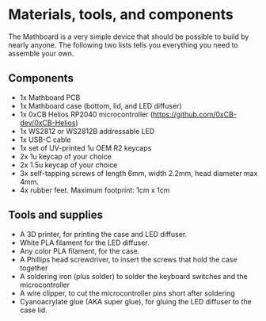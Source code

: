 # Materials, tools, and components
The Mathboard is a very simple device that should be possible to build by nearly anyone. The following two lists 
tells you everything you need to assemble your own.

## Components

* 1x Mathboard PCB
* 1x Mathboard case (bottom, lid, and LED diffuser)
* 1x 0xCB Helios RP2040 microcontroller (https://github.com/0xCB-dev/0xCB-Helios)
* 1x WS2812 or WS2812B addressable LED
* 1x USB-C cable
* 1x set of UV-printed 1u OEM R2 keycaps
* 2x 1u keycap of your choice
* 2x 1.5u keycap of your choice
* 3x self-tapping screws of length 6mm, width 2.2mm, head diameter max 4mm.
* 4x rubber feet. Maximum footprint: 1cm x 1cm

## Tools and supplies

* A 3D printer, for printing the case and LED diffuser.
* White PLA filament for the LED diffuser.
* Any color PLA filament, for the case.
* A Phillips head screwdriver, to insert the screws that hold the case together
* A soldering iron (plus solder) to solder the keyboard switches and the microcontroller
* A wire clipper, to cut the microcontroller pins short after soldering
* Cyanoacrylate glue (AKA super glue), for gluing the LED diffuser to the case lid.


